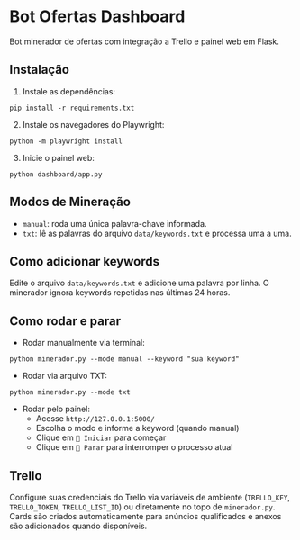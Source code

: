 # Bot Ofertas Dashboard

Bot minerador de ofertas com integração a Trello e painel web em Flask.

## Instalação

1. Instale as dependências:

```
pip install -r requirements.txt
```

2. Instale os navegadores do Playwright:

```
python -m playwright install
```

3. Inicie o painel web:

```
python dashboard/app.py
```

## Modos de Mineração

- `manual`: roda uma única palavra-chave informada.
- `txt`: lê as palavras do arquivo `data/keywords.txt` e processa uma a uma.

## Como adicionar keywords

Edite o arquivo `data/keywords.txt` e adicione uma palavra por linha. O minerador ignora keywords repetidas nas últimas 24 horas.

## Como rodar e parar

- Rodar manualmente via terminal:

```
python minerador.py --mode manual --keyword "sua keyword"
```

- Rodar via arquivo TXT:

```
python minerador.py --mode txt
```

- Rodar pelo painel:
  - Acesse `http://127.0.0.1:5000/`
  - Escolha o modo e informe a keyword (quando manual)
  - Clique em `🚀 Iniciar` para começar
  - Clique em `🛑 Parar` para interromper o processo atual

## Trello

Configure suas credenciais do Trello via variáveis de ambiente (`TRELLO_KEY`, `TRELLO_TOKEN`, `TRELLO_LIST_ID`) ou diretamente no topo de `minerador.py`. Cards são criados automaticamente para anúncios qualificados e anexos são adicionados quando disponíveis.